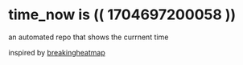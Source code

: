 # time_now is (( 1704697200058 ))

an automated repo that shows the currnent time

inspired by [breakingheatmap](https://github.com/breakingheatmap/breakingheatmap)